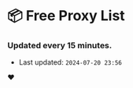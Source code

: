 # :package: Free Proxy List
### Updated every 15 minutes.

- Last updated: `2024-07-20 23:56`

:heart:
